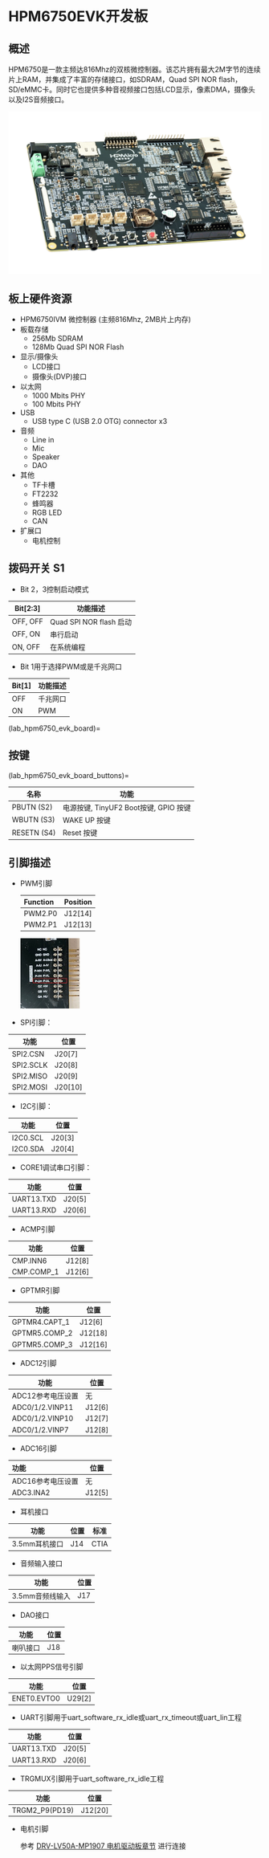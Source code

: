 # HPM6750EVK开发板

## 概述

HPM6750是一款主频达816Mhz的双核微控制器。该芯片拥有最大2M字节的连续片上RAM，并集成了丰富的存储接口，如SDRAM，Quad SPI NOR flash， SD/eMMC卡。同时它也提供多种音视频接口包括LCD显示，像素DMA，摄像头以及I2S音频接口。

 ![hpm6750evk](doc/hpm6750evk.png "hpm6750evk")

## 板上硬件资源

- HPM6750IVM 微控制器 (主频816Mhz, 2MB片上内存)
- 板载存储
  - 256Mb SDRAM
  - 128Mb Quad SPI NOR Flash
- 显示/摄像头
  - LCD接口
  - 摄像头(DVP)接口
- 以太网
  - 1000 Mbits PHY
  - 100 Mbits PHY
- USB
  - USB type C (USB 2.0 OTG) connector x3
- 音频
  - Line in
  - Mic
  - Speaker
  - DAO
- 其他
  - TF卡槽
  - FT2232
  - 蜂鸣器
  - RGB LED
  - CAN
- 扩展口
  - 电机控制

## 拨码开关 S1

- Bit 2，3控制启动模式

| Bit[2:3] | 功能描述                |
| -------- | ----------------------- |
| OFF, OFF | Quad SPI NOR flash 启动 |
| OFF, ON  | 串行启动                |
| ON, OFF  | 在系统编程              |

- Bit 1用于选择PWM或是千兆网口

| Bit[1] | 功能描述 |
| ------ | -------- |
| OFF    | 千兆网口 |
| ON     | PWM      |

(lab_hpm6750_evk_board)=

## 按键

(lab_hpm6750_evk_board_buttons)=

| 名称        | 功能                                  |
| ----------- | ------------------------------------- |
| PBUTN (S2)  | 电源按键, TinyUF2 Boot按键, GPIO 按键 |
| WBUTN (S3)  | WAKE UP 按键                          |
| RESETN (S4) | Reset 按键                            |

## 引脚描述

- PWM引脚

  | Function | Position |
  | -------- | -------- |
  | PWM2.P0  | J12[14]  |
  | PWM2.P1  | J12[13]  |

  ![image-1](doc/hpm6750evk_pwm_output_pin.png "image-1")
- SPI引脚：

| 功能      | 位置    |
| --------- | ------- |
| SPI2.CSN  | J20[7]  |
| SPI2.SCLK | J20[8]  |
| SPI2.MISO | J20[9]  |
| SPI2.MOSI | J20[10] |

- I2C引脚：

| 功能     | 位置   |
| -------- | ------ |
| I2C0.SCL | J20[3] |
| I2C0.SDA | J20[4] |

- CORE1调试串口引脚：

| 功能       | 位置   |
| ---------- | ------ |
| UART13.TXD | J20[5] |
| UART13.RXD | J20[6] |

- ACMP引脚

| 功能       | 位置   |
| ---------- | ------ |
| CMP.INN6   | J12[8] |
| CMP.COMP_1 | J12[6] |

- GPTMR引脚

| 功能          | 位置   |
| ------------- | ------ |
| GPTMR4.CAPT_1 | J12[6] |
| GPTMR5.COMP_2 | J12[18] |
| GPTMR5.COMP_3 | J12[16] |

- ADC12引脚

| 功能              | 位置   |
| ----------------- | ------ |
| ADC12参考电压设置 | 无     |
| ADC0/1/2.VINP11   | J12[6] |
| ADC0/1/2.VINP10   | J12[7] |
| ADC0/1/2.VINP7    | J12[8] |

- ADC16引脚

| 功能              | 位置   |
| :---------------- | ------ |
| ADC16参考电压设置 | 无     |
| ADC3.INA2         | J12[5] |

- 耳机接口

| 功能          | 位置 | 标准 |
| ------------- | ---- | ---- |
| 3.5mm耳机接口 | J14  | CTIA |

- 音频输入接口

| 功能            | 位置 |
| --------------- | ---- |
| 3.5mm音频线输入 | J17  |

- DAO接口

| 功能     | 位置 |
| -------- | ---- |
| 喇叭接口 | J18  |

- 以太网PPS信号引脚

| 功能        | 位置   |
| ----------- | ------ |
| ENET0.EVTO0 | U29[2] |

- UART引脚用于uart_software_rx_idle或uart_rx_timeout或uart_lin工程

| 功能       | 位置   |
| ---------- | ------ |
| UART13.TXD | J20[5] |
| UART13.RXD | J20[6] |

- TRGMUX引脚用于uart_software_rx_idle工程

| 功能        | 位置    |
| ---------- | -------- |
| TRGM2_P9(PD19)  | J12[20]   |

- 电机引脚

  参考 [DRV-LV50A-MP1907 电机驱动板章节](lab_drv_lv50a_mp1907) 进行连接
